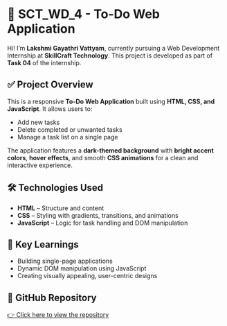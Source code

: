 # 📌 SCT_WD_4 - To-Do Web Application

Hi! I’m **Lakshmi Gayathri Vattyam**, currently pursuing a Web Development Internship at **SkillCraft Technology**. This project is developed as part of **Task 04** of the internship.

## ✅ Project Overview

This is a responsive **To-Do Web Application** built using **HTML, CSS, and JavaScript**. It allows users to:

- Add new tasks
- Delete completed or unwanted tasks
- Manage a task list on a single page

The application features a **dark-themed background** with **bright accent colors**, **hover effects**, and smooth **CSS animations** for a clean and interactive experience.

## 🛠️ Technologies Used

- **HTML** – Structure and content  
- **CSS** – Styling with gradients, transitions, and animations  
- **JavaScript** – Logic for task handling and DOM manipulation

## 🎯 Key Learnings

- Building single-page applications  
- Dynamic DOM manipulation using JavaScript  
- Creating visually appealing, user-centric designs

## 🔗 GitHub Repository

[👉 Click here to view the repository](https://github.com/GayathriVattyam/SCT_WD_4)
